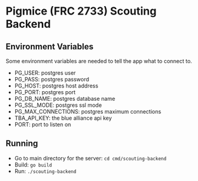 # Pigmice (FRC 2733) Scouting Backend

## Environment Variables

Some environment variables are needed to tell the app what to connect to.

- PG_USER: postgres user
- PG_PASS: postgres password
- PG_HOST: postgres host address
- PG_PORT: postgres port
- PG_DB_NAME: postgres database name
- PG_SSL_MODE: postgres ssl mode
- PG_MAX_CONNECTIONS: postgres maximum connections
- TBA_API_KEY: the blue alliance api key
- PORT: port to listen on

## Running

- Go to main directory for the server: `cd cmd/scouting-backend`
- Build: `go build`
- Run: `./scouting-backend`